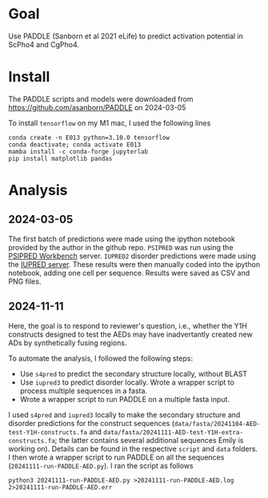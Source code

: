# Goal
Use PADDLE (Sanborn et al 2021 eLife) to predict activation potential in ScPho4 and CgPho4.

# Install
The PADDLE scripts and models were downloaded from <https://github.com/asanborn/PADDLE> on 2024-03-05

To install `tensorflow` on my M1 mac, I used the following lines

```unix
conda create -n E013 python=3.10.0 tensorflow
conda deactivate; conda activate E013
mamba install -c conda-forge jupyterlab
pip install matplotlib pandas
```

# Analysis
## 2024-03-05
The first batch of predictions were made using the ipython notebook provided by the author in the github repo. `PSIPRED` was run using the [PSIPRED Workbench](bioinf.cs.ucl.ac.uk/psipred/) server. `IUPRED2` disorder predictions were made using the [IUPRED server](https://iupred2.elte.hu/download_new). These results were then manually coded into the ipython notebook, adding one cell per sequence. Results were saved as CSV and PNG files.

## 2024-11-11
Here, the goal is to respond to reviewer's question, i.e., whether the Y1H constructs designed to test the AEDs may have inadvertantly created new ADs by synthetically fusing regions.

To automate the analysis, I followed the following steps:
- Use `s4pred` to predict the secondary structure locally, without BLAST
- Use `iupred3` to predict disorder locally. Wrote a wrapper script to process multiple sequences in a fasta.
- Wrote a wrapper script to run PADDLE on a multiple fasta input.

I used `s4pred` and `iupred3` locally to make the secondary structure and disorder predictions for the construct sequences (`data/fasta/20241104-AED-test-Y1H-constructs.fa` and `data/fasta/20241111-AED-test-Y1H-extra-constructs.fa`; the latter contains several additional sequences Emily is working on). Details can be found in the respective `script` and `data` folders. I then wrote a wrapper script to run PADDLE on all the sequences (`20241111-run-PADDLE-AED.py`). I ran the script as follows

```unix
python3 20241111-run-PADDLE-AED.py >20241111-run-PADDLE-AED.log 2>20241111-run-PADDLE-AED.err
```
